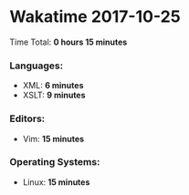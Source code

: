 # Wakatime 2017-10-25

Time Total: **0 hours 15 minutes**

### Languages:
- XML: **6 minutes** 
- XSLT: **9 minutes** 

### Editors:
- Vim: **15 minutes** 

### Operating Systems:
- Linux: **15 minutes** 

